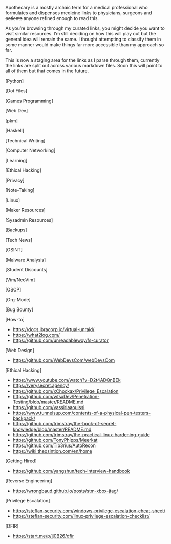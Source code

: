 Apothecary is a mostly archaic term for a medical professional who formulates and dispenses ~~medicine~~ links to ~~physicians, surgeons and patients~~ anyone refined enough to read this.

As you’re browsing through my curated links, you might decide you want to visit similar resources. I’m still deciding on how this will play out but the general idea will remain the same. I thought attempting to classify them in some manner would make things far more accessible than my approach so far.

This is now a staging area for the links as I parse through them, currently the links are split out across various markdown files. Soon this will point to all of them but that comes in the future.

[Python]


[Dot Files]

[Games Programming]

[Web Dev]

[pkm]


[Haskell]

[Technical Writing]

[Computer Networking]

[Learning]


[Ethical Hacking]


[Privacy]


[Note-Taking]

[Linux]


[Maker Resources]

[Sysadmin Resources]


[Backups]

[Tech News]

[OSINT]



[Malware Analysis]


[Student Discounts]


[Vim/NeoVim]


[OSCP]


[Org-Mode]

[Bug Bounty]

[How-to]
- https://docs.ibracorp.io/virtual-unraid/
- https://what2log.com/
- https://github.com/unreadablewxy/fs-curator

[Web Design]
- https://github.com/WebDevsCom/webDevsCom

[Ethical Hacking]
- https://www.youtube.com/watch?v=D2t4ADQnBEk
- https://verysecret.agency/
- https://github.com/xChockax/Privilege_Escalation
- https://github.com/wtsxDev/Penetration-Testing/blob/master/README.md
- https://github.com/yassirlaaouissi
- https://www.tunnelsup.com/contents-of-a-physical-pen-testers-backpack/
- https://github.com/trimstray/the-book-of-secret-knowledge/blob/master/README.md
- https://github.com/trimstray/the-practical-linux-hardening-guide
- https://github.com/TonyPhipps/Meerkat
- https://github.com/Tib3rius/AutoRecon
- https://wiki.theosintion.com/en/home

[Getting Hired]
- https://github.com/yangshun/tech-interview-handbook

[Reverse Engineering]
- https://wrongbaud.github.io/posts/stm-xbox-jtag/

[Privilege Escalation]
- https://steflan-security.com/windows-privilege-escalation-cheat-sheet/
- https://steflan-security.com/linux-privilege-escalation-checklist/

[DFIR]
- https://start.me/p/jj0B26/dfir

